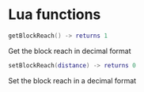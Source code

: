 # Lua functions

```lua
getBlockReach() -> returns 1
```
Get the block reach in decimal format

```lua
setBlockReach(distance) -> returns 0
```
Set the block reach in a decimal format
